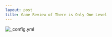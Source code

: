 ```yaml
---
layout: post
title: Game Review of There is Only One Level
---
```

![_config.yml](http://articles-images.sftcdn.net/wp-content/uploads/sites/3/2010/02/too.png)
